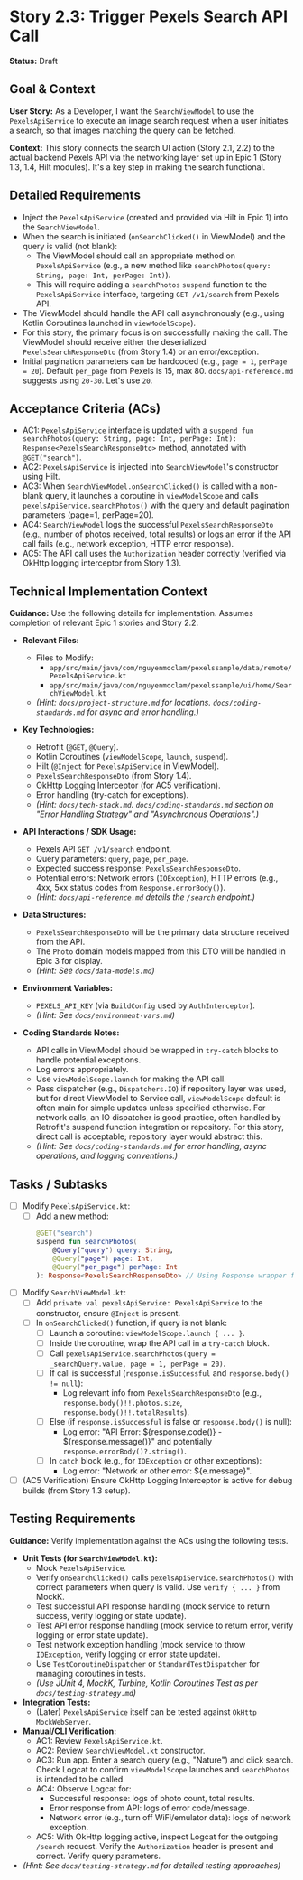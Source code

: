 
# Story 2.3: Trigger Pexels Search API Call

**Status:** Draft

## Goal & Context

**User Story:** As a Developer, I want the `SearchViewModel` to use the `PexelsApiService` to execute an image search request when a user initiates a search, so that images matching the query can be fetched.

**Context:** This story connects the search UI action (Story 2.1, 2.2) to the actual backend Pexels API via the networking layer set up in Epic 1 (Story 1.3, 1.4, Hilt modules). It's a key step in making the search functional.

## Detailed Requirements

* Inject the `PexelsApiService` (created and provided via Hilt in Epic 1) into the `SearchViewModel`.
* When the search is initiated (`onSearchClicked()` in ViewModel) and the query is valid (not blank):
    * The ViewModel should call an appropriate method on `PexelsApiService` (e.g., a new method like `searchPhotos(query: String, page: Int, perPage: Int)`).
    * This will require adding a `searchPhotos` `suspend` function to the `PexelsApiService` interface, targeting `GET /v1/search` from Pexels API.
* The ViewModel should handle the API call asynchronously (e.g., using Kotlin Coroutines launched in `viewModelScope`).
* For this story, the primary focus is on successfully making the call. The ViewModel should receive either the deserialized `PexelsSearchResponseDto` (from Story 1.4) or an error/exception.
* Initial pagination parameters can be hardcoded (e.g., `page = 1`, `perPage = 20`). Default `per_page` from Pexels is 15, max 80. `docs/api-reference.md` suggests using `20-30`. Let's use `20`.

## Acceptance Criteria (ACs)

-   AC1: `PexelsApiService` interface is updated with a `suspend fun searchPhotos(query: String, page: Int, perPage: Int): Response<PexelsSearchResponseDto>` method, annotated with `@GET("search")`.
-   AC2: `PexelsApiService` is injected into `SearchViewModel`'s constructor using Hilt.
-   AC3: When `SearchViewModel.onSearchClicked()` is called with a non-blank query, it launches a coroutine in `viewModelScope` and calls `pexelsApiService.searchPhotos()` with the query and default pagination parameters (page=1, perPage=20).
-   AC4: `SearchViewModel` logs the successful `PexelsSearchResponseDto` (e.g., number of photos received, total results) or logs an error if the API call fails (e.g., network exception, HTTP error response).
-   AC5: The API call uses the `Authorization` header correctly (verified via OkHttp logging interceptor from Story 1.3).

## Technical Implementation Context

**Guidance:** Use the following details for implementation. Assumes completion of relevant Epic 1 stories and Story 2.2.

-   **Relevant Files:**
    -   Files to Modify:
        -   `app/src/main/java/com/nguyenmoclam/pexelssample/data/remote/PexelsApiService.kt`
        -   `app/src/main/java/com/nguyenmoclam/pexelssample/ui/home/SearchViewModel.kt`
    -   _(Hint: `docs/project-structure.md` for locations. `docs/coding-standards.md` for async and error handling.)_

-   **Key Technologies:**
    -   Retrofit (`@GET`, `@Query`).
    -   Kotlin Coroutines (`viewModelScope`, `launch`, `suspend`).
    -   Hilt (`@Inject` for `PexelsApiService` in ViewModel).
    -   `PexelsSearchResponseDto` (from Story 1.4).
    -   OkHttp Logging Interceptor (for AC5 verification).
    -   Error handling (try-catch for exceptions).
    -   _(Hint: `docs/tech-stack.md`. `docs/coding-standards.md` section on "Error Handling Strategy" and "Asynchronous Operations".)_

-   **API Interactions / SDK Usage:**
    -   Pexels API `GET /v1/search` endpoint.
    -   Query parameters: `query`, `page`, `per_page`.
    -   Expected success response: `PexelsSearchResponseDto`.
    -   Potential errors: Network errors (`IOException`), HTTP errors (e.g., 4xx, 5xx status codes from `Response.errorBody()`).
    -   _(Hint: `docs/api-reference.md` details the `/search` endpoint.)_

-   **Data Structures:**
    -   `PexelsSearchResponseDto` will be the primary data structure received from the API.
    -   The `Photo` domain models mapped from this DTO will be handled in Epic 3 for display.
    -   _(Hint: See `docs/data-models.md`)_

-   **Environment Variables:**
    -   `PEXELS_API_KEY` (via `BuildConfig` used by `AuthInterceptor`).
    -   _(Hint: See `docs/environment-vars.md`)_

-   **Coding Standards Notes:**
    -   API calls in ViewModel should be wrapped in `try-catch` blocks to handle potential exceptions.
    -   Log errors appropriately.
    -   Use `viewModelScope.launch` for making the API call.
    -   Pass dispatcher (e.g., `Dispatchers.IO`) if repository layer was used, but for direct ViewModel to Service call, `viewModelScope` default is often main for simple updates unless specified otherwise. For network calls, an IO dispatcher is good practice, often handled by Retrofit's suspend function integration or repository. For this story, direct call is acceptable; repository layer would abstract this.
    -   _(Hint: See `docs/coding-standards.md` for error handling, async operations, and logging conventions.)_

## Tasks / Subtasks

-   [ ] Modify `PexelsApiService.kt`:
    -   [ ] Add a new method:
        ```kotlin
        @GET("search")
        suspend fun searchPhotos(
            @Query("query") query: String,
            @Query("page") page: Int,
            @Query("per_page") perPage: Int
        ): Response<PexelsSearchResponseDto> // Using Response wrapper for error handling
        ```
-   [ ] Modify `SearchViewModel.kt`:
    -   [ ] Add `private val pexelsApiService: PexelsApiService` to the constructor, ensure `@Inject` is present.
    -   [ ] In `onSearchClicked()` function, if query is not blank:
        -   [ ] Launch a coroutine: `viewModelScope.launch { ... }`.
        -   [ ] Inside the coroutine, wrap the API call in a `try-catch` block.
        -   [ ] Call `pexelsApiService.searchPhotos(query = _searchQuery.value, page = 1, perPage = 20)`.
        -   [ ] If call is successful (`response.isSuccessful` and `response.body() != null`):
            -   Log relevant info from `PexelsSearchResponseDto` (e.g., `response.body()!!.photos.size`, `response.body()!!.totalResults`).
        -   [ ] Else (if `response.isSuccessful` is false or `response.body()` is null):
            -   Log error: "API Error: ${response.code()} - ${response.message()}" and potentially `response.errorBody()?.string()`.
        -   [ ] In `catch` block (e.g., for `IOException` or other exceptions):
            -   Log error: "Network or other error: ${e.message}".
-   [ ] (AC5 Verification) Ensure OkHttp Logging Interceptor is active for debug builds (from Story 1.3 setup).

## Testing Requirements

**Guidance:** Verify implementation against the ACs using the following tests.
-   **Unit Tests (for `SearchViewModel.kt`):**
    -   Mock `PexelsApiService`.
    -   Verify `onSearchClicked()` calls `pexelsApiService.searchPhotos()` with correct parameters when query is valid. Use `verify { ... }` from MockK.
    -   Test successful API response handling (mock service to return success, verify logging or state update).
    -   Test API error response handling (mock service to return error, verify logging or error state update).
    -   Test network exception handling (mock service to throw `IOException`, verify logging or error state update).
    -   Use `TestCoroutineDispatcher` or `StandardTestDispatcher` for managing coroutines in tests.
    -   _(Use JUnit 4, MockK, Turbine, Kotlin Coroutines Test as per `docs/testing-strategy.md`)_
-   **Integration Tests:**
    -   (Later) `PexelsApiService` itself can be tested against `OkHttp MockWebServer`.
-   **Manual/CLI Verification:**
    -   AC1: Review `PexelsApiService.kt`.
    -   AC2: Review `SearchViewModel.kt` constructor.
    -   AC3: Run app. Enter a search query (e.g., "Nature") and click search. Check Logcat to confirm `viewModelScope` launches and `searchPhotos` is intended to be called.
    -   AC4: Observe Logcat for:
        -   Successful response: logs of photo count, total results.
        -   Error response from API: logs of error code/message.
        -   Network error (e.g., turn off WiFi/emulator data): logs of network exception.
    -   AC5: With OkHttp logging active, inspect Logcat for the outgoing `/search` request. Verify the `Authorization` header is present and correct. Verify query parameters.
-   _(Hint: See `docs/testing-strategy.md` for detailed testing approaches)_